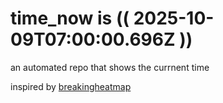 # time_now is (( 2025-10-09T07:00:00.696Z ))

an automated repo that shows the currnent time

inspired by [breakingheatmap](https://github.com/breakingheatmap/breakingheatmap)